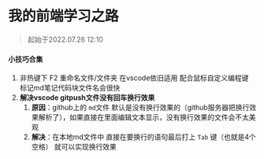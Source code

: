 # 我的前端学习之路

> 起始于2022.07.26 12:10



#### 小技巧合集

1. 非热键下 F2 重命名文件/文件夹 在vscode依旧适用 配合鼠标自定义编程键 标记md笔记代码块文件名会很快
2. **解决vscode gitpush文件没有回车换行效果**
   1. **原因**：github上的 `md`文件 默认是没有换行效果的（github服务器把换行效果解析了），如果直接在里面编辑文本显示，没有换行效果的文件会不太美观
   2. **解决**：在本地md文件中  直接在要换行的语句最后打上 `Tab` 键（也就是4个空格） 就可以实现换行效果